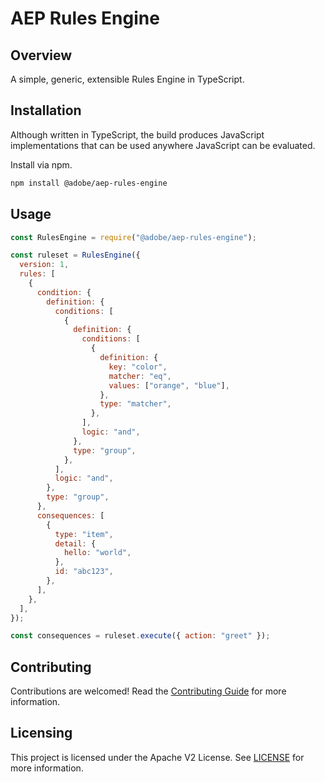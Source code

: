 # AEP Rules Engine

## Overview

A simple, generic, extensible Rules Engine in TypeScript.

## Installation

Although written in TypeScript, the build produces JavaScript implementations that can be used anywhere JavaScript can be evaluated.

Install via npm.

```bash
npm install @adobe/aep-rules-engine
```

## Usage

```javascript
const RulesEngine = require("@adobe/aep-rules-engine");

const ruleset = RulesEngine({
  version: 1,
  rules: [
    {
      condition: {
        definition: {
          conditions: [
            {
              definition: {
                conditions: [
                  {
                    definition: {
                      key: "color",
                      matcher: "eq",
                      values: ["orange", "blue"],
                    },
                    type: "matcher",
                  },
                ],
                logic: "and",
              },
              type: "group",
            },
          ],
          logic: "and",
        },
        type: "group",
      },
      consequences: [
        {
          type: "item",
          detail: {
            hello: "world",
          },
          id: "abc123",
        },
      ],
    },
  ],
});

const consequences = ruleset.execute({ action: "greet" });
```

## Contributing

Contributions are welcomed! Read the [Contributing Guide](./.github/CONTRIBUTING.md) for more information.

## Licensing

This project is licensed under the Apache V2 License. See [LICENSE](LICENSE) for more information.
